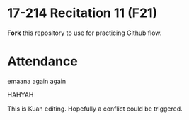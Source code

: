 # 17-214 Recitation 11 (F21)
**Fork** this repository to use for practicing Github flow.

# Attendance
emaana again again

HAHYAH

This is Kuan editing.
Hopefully a conflict could be triggered.
